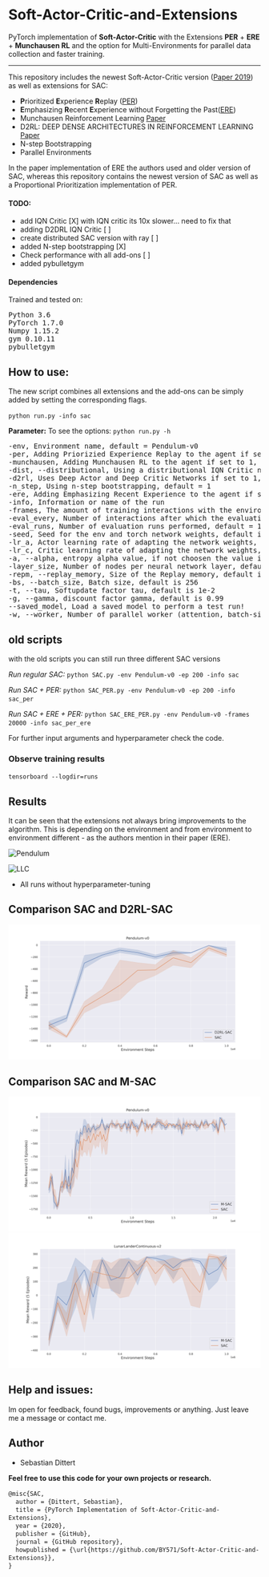 # Soft-Actor-Critic-and-Extensions
PyTorch implementation of **Soft-Actor-Critic** with the Extensions **PER** + **ERE** + **Munchausen RL** and the option for Multi-Environments for parallel data collection and faster training.
_____________
This repository includes the newest Soft-Actor-Critic version ([Paper 2019](https://arxiv.org/abs/1812.05905)) as well as extensions for SAC:
- **P**rioritized **E**xperience **R**eplay ([PER](https://arxiv.org/abs/1511.05952))
- **E**mphasizing **R**ecent **E**xperience without Forgetting the Past([ERE](https://arxiv.org/abs/1906.04009))
- Munchausen Reinforcement Learning [Paper](https://arxiv.org/abs/2007.14430) 
- D2RL: DEEP DENSE ARCHITECTURES IN REINFORCEMENT LEARNING [Paper](https://arxiv.org/pdf/2010.09163.pdf)
- N-step Bootstrapping
- Parallel Environments

In the paper implementation of ERE the authors used and older version of SAC, whereas this repository contains the newest version of SAC as well as a Proportional Prioritization implementation of PER. 

#### TODO:
- add IQN Critic [X] with IQN critic its 10x slower... need to fix that  
- adding D2DRL IQN Critic [ ]
- create distributed SAC version with ray [ ]
- added N-step bootstrapping [X]
- Check performance with all add-ons [  ]
- added pybulletgym

#### Dependencies
Trained and tested on:
<pre>
Python 3.6
PyTorch 1.7.0  
Numpy 1.15.2 
gym 0.10.11 
pybulletgym
</pre>

## How to use:
The new script combines all extensions and the add-ons can be simply added by setting the corresponding flags.

`python run.py -info sac`

**Parameter:**
To see the options:
`python run.py -h`

<pre>
-env, Environment name, default = Pendulum-v0
-per, Adding Priorizied Experience Replay to the agent if set to 1, default = 0
-munchausen, Adding Munchausen RL to the agent if set to 1, default = 0
-dist, --distributional, Using a distributional IQN Critic network if set to 1, default = 0
-d2rl, Uses Deep Actor and Deep Critic Networks if set to 1, default = 0
-n_step, Using n-step bootstrapping, default = 1
-ere, Adding Emphasizing Recent Experience to the agent if set to 1, default = 0
-info, Information or name of the run
-frames, The amount of training interactions with the environment, default is 100000
-eval_every, Number of interactions after which the evaluation runs are performed, default = 5000
-eval_runs, Number of evaluation runs performed, default = 1
-seed, Seed for the env and torch network weights, default is 0
-lr_a, Actor learning rate of adapting the network weights, default is 5e-4
-lr_c, Critic learning rate of adapting the network weights, default is 5e-4
-a, --alpha, entropy alpha value, if not choosen the value is leaned by the agent
-layer_size, Number of nodes per neural network layer, default is 256
-repm, --replay_memory, Size of the Replay memory, default is 1e6
-bs, --batch_size, Batch size, default is 256
-t, --tau, Softupdate factor tau, default is 1e-2
-g, --gamma, discount factor gamma, default is 0.99
--saved_model, Load a saved model to perform a test run!
-w, --worker, Number of parallel worker (attention, batch-size increases proportional to worker number!), default = 1
</pre>

## old scripts

with the old scripts you can still run three different SAC versions 

*Run regular SAC:* `python SAC.py -env Pendulum-v0 -ep 200 -info sac`

*Run SAC + PER:* `python SAC_PER.py -env Pendulum-v0 -ep 200 -info sac_per`

*Run SAC + ERE + PER:* `python SAC_ERE_PER.py -env Pendulum-v0 -frames 20000 -info sac_per_ere`

For further input arguments and hyperparameter check the code.

### Observe training results
  `tensorboard --logdir=runs`

## Results 
It can be seen that the extensions not always bring improvements to the algorithm. This is depending on the environment and from environment to environment different - as the authors mention in their paper (ERE).

![Pendulum](imgs/SAC_PENDULUM.jpg)

![LLC](imgs/SAC_LLC.jpg)

- All runs without hyperparameter-tuning

## Comparison SAC and D2RL-SAC
![D2RL-Pendulum](imgs/Base_D2RL_SAC.png)


## Comparison SAC and M-SAC

![munchausenRL](imgs/SAC_MSAC_Pendulum_.png)
![munchausenRL2](imgs/SAC_MSAC_LL.png)

## Help and issues:
Im open for feedback, found bugs, improvements or anything. Just leave me a message or contact me.



## Author
- Sebastian Dittert

**Feel free to use this code for your own projects or research.**
```
@misc{SAC,
  author = {Dittert, Sebastian},
  title = {PyTorch Implementation of Soft-Actor-Critic-and-Extensions},
  year = {2020},
  publisher = {GitHub},
  journal = {GitHub repository},
  howpublished = {\url{https://github.com/BY571/Soft-Actor-Critic-and-Extensions}},
}
```
